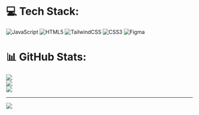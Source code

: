 
# 💻 Tech Stack:
![JavaScript](https://img.shields.io/badge/javascript-%23323330.svg?style=for-the-badge&logo=javascript&logoColor=%23F7DF1E) ![HTML5](https://img.shields.io/badge/html5-%23E34F26.svg?style=for-the-badge&logo=html5&logoColor=white) ![TailwindCSS](https://img.shields.io/badge/tailwindcss-%2338B2AC.svg?style=for-the-badge&logo=tailwind-css&logoColor=white) ![CSS3](https://img.shields.io/badge/css3-%231572B6.svg?style=for-the-badge&logo=css3&logoColor=white) ![Figma](https://img.shields.io/badge/figma-%23F24E1E.svg?style=for-the-badge&logo=figma&logoColor=white)
# 📊 GitHub Stats:
![](https://github-readme-stats.vercel.app/api?username=JamesJunto&theme=dark&hide_border=false&include_all_commits=false&count_private=false)<br/>
![](https://nirzak-streak-stats.vercel.app/?user=JamesJunto&theme=dark&hide_border=false)<br/>
![](https://github-readme-stats.vercel.app/api/top-langs/?username=JamesJunto&theme=dark&hide_border=false&include_all_commits=false&count_private=false&layout=compact)

---
[![](https://visitcount.itsvg.in/api?id=JamesJunto&icon=0&color=0)](https://visitcount.itsvg.in)

<!-- Proudly created with GPRM ( https://gprm.itsvg.in ) -->
